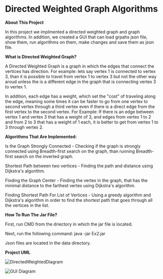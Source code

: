 # Directed Weighted Graph Algorithms
**About This Project**

In this project we implmented a directed weighted graph and graph algorithms. In addition, we created a GUI that can load grpahs json file, show them, run algorithms on them, make changes and save them as json file.

**What is Directed Weighted Graph?**

A Directed Weighted Graph is a graph in which the edges that connect the vertices has direction. For example: lets say vertex 1 is connected to vertex 3, than it is possible to travel from vertex 1 to vertex 3 but not the other way aroud unless the is a different edge in the graph that is connecting vertex 3 to vertex 1.

In addition, each edge has a weight, which set the "cost" of traveling along the edge, meaning some times it can be faster to go from one vertex to second vertex through a third vertex even if there is a direct edge from the first vertex to the second vertex. For Example: If there is an edge between vertex 1 and vertex 3 that has a weight of 3, and edges from vertex 1 to 2 and from 2 to 3 that has a weight of 1 each, it is better to get from vertex 1 to 3 through vertex 2.

**Algorithms That Are Implemented:**

Is the Graph Strongly Connected - Checking if the graph is strongly connected using Breadth-first search on the graph, than running Breadth-first search on the inverted graph.

Shortest Path between two vertices - Finding the path and distance using Dijkstra's algorithm.

Finding the Graph Center - Finding the vertex in the graph, that has the minimal distance to the farthest vertex using Dijkstra's algorithm.

Finding Shortest Path For List of Vertices - Using a greedy algorithm and Dijkstra's algorithm in order to find the shortest path that goes through all the vertices in the list.

**How To Run The Jar File?**

  First, run CMD from the driectory in which the jar file is located.

  Next, run the following command: java -jar Ex2.jar <Json File> 
  
  Json files are located in the data directory.
  
 
**Project UML**
  
![DirectedWeightedDiagram](https://user-images.githubusercontent.com/78217803/145467408-0bf84cc2-5bcd-4ba8-92b8-62a12266cbbf.jpeg)

![GUI Diagram](https://user-images.githubusercontent.com/78217803/145467424-23ffe92c-7804-4410-9148-8866a886b6d5.jpeg)

  
